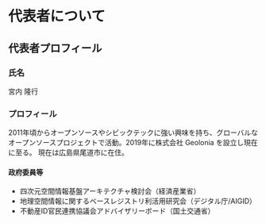 # 代表者について

## 代表者プロフィール

### 氏名

宮内 隆行

### プロフィール

2011年頃からオープンソースやシビックテックに強い興味を持ち、グローバルなオープンソースプロジェクトで活動。2019年に株式会社 Geolonia を設立し現在に至る。
現在は広島県尾道市に在住。

#### 政府委員等

* 四次元空間情報基盤アーキテクチャ検討会（経済産業省）
* 地理空間情報に関するベースレジストリ利活用研究会（デジタル庁/AIGID）
* 不動産ID官民連携協議会アドバイザリーボード（国土交通省）

